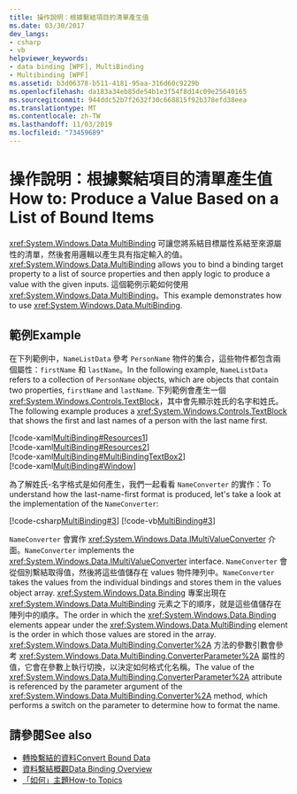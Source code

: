 ```yaml
---
title: 操作說明：根據繫結項目的清單產生值
ms.date: 03/30/2017
dev_langs:
- csharp
- vb
helpviewer_keywords:
- data binding [WPF], MultiBinding
- Multibinding [WPF]
ms.assetid: b3d06378-b511-4181-95aa-316d60c9229b
ms.openlocfilehash: da183a34eb85de54b1e3f54f8d14c09e25640165
ms.sourcegitcommit: 944ddc52b7f2632f30c668815f92b378efd38eea
ms.translationtype: MT
ms.contentlocale: zh-TW
ms.lasthandoff: 11/03/2019
ms.locfileid: "73459689"
---
```

# <a name="how-to-produce-a-value-based-on-a-list-of-bound-items"></a><span data-ttu-id="dd8e5-102">操作說明：根據繫結項目的清單產生值</span><span class="sxs-lookup"><span data-stu-id="dd8e5-102">How to: Produce a Value Based on a List of Bound Items</span></span>
<span data-ttu-id="dd8e5-103"><xref:System.Windows.Data.MultiBinding> 可讓您將系結目標屬性系結至來源屬性的清單，然後套用邏輯以產生具有指定輸入的值。</span><span class="sxs-lookup"><span data-stu-id="dd8e5-103"><xref:System.Windows.Data.MultiBinding> allows you to bind a binding target property to a list of source properties and then apply logic to produce a value with the given inputs.</span></span> <span data-ttu-id="dd8e5-104">這個範例示範如何使用 <xref:System.Windows.Data.MultiBinding>。</span><span class="sxs-lookup"><span data-stu-id="dd8e5-104">This example demonstrates how to use <xref:System.Windows.Data.MultiBinding>.</span></span>  
  
## <a name="example"></a><span data-ttu-id="dd8e5-105">範例</span><span class="sxs-lookup"><span data-stu-id="dd8e5-105">Example</span></span>  
 <span data-ttu-id="dd8e5-106">在下列範例中，`NameListData` 參考 `PersonName` 物件的集合，這些物件都包含兩個屬性：`firstName` 和 `lastName`。</span><span class="sxs-lookup"><span data-stu-id="dd8e5-106">In the following example, `NameListData` refers to a collection of `PersonName` objects, which are objects that contain two properties, `firstName` and `lastName`.</span></span> <span data-ttu-id="dd8e5-107">下列範例會產生一個 <xref:System.Windows.Controls.TextBlock>，其中會先顯示姓氏的名字和姓氏。</span><span class="sxs-lookup"><span data-stu-id="dd8e5-107">The following example produces a <xref:System.Windows.Controls.TextBlock> that shows the first and last names of a person with the last name first.</span></span>  
  
 [!code-xaml[MultiBinding#Resources1](~/samples/snippets/csharp/VS_Snippets_Wpf/MultiBinding/CSharp/Window1.xaml#resources1)]  
[!code-xaml[MultiBinding#Resources2](~/samples/snippets/csharp/VS_Snippets_Wpf/MultiBinding/CSharp/Window1.xaml#resources2)]  
[!code-xaml[MultiBinding#MultiBindingTextBox2](~/samples/snippets/csharp/VS_Snippets_Wpf/MultiBinding/CSharp/Window1.xaml#multibindingtextbox2)]  
[!code-xaml[MultiBinding#Window](~/samples/snippets/csharp/VS_Snippets_Wpf/MultiBinding/CSharp/Window1.xaml#window)]  
  
 <span data-ttu-id="dd8e5-108">為了解姓氏-名字格式是如何產生，我們一起看看 `NameConverter` 的實作：</span><span class="sxs-lookup"><span data-stu-id="dd8e5-108">To understand how the last-name-first format is produced, let's take a look at the implementation of the `NameConverter`:</span></span>  
  
 [!code-csharp[MultiBinding#3](~/samples/snippets/csharp/VS_Snippets_Wpf/MultiBinding/CSharp/NameConverter.cs#3)]
 [!code-vb[MultiBinding#3](~/samples/snippets/visualbasic/VS_Snippets_Wpf/MultiBinding/VisualBasic/NameConverter.vb#3)]  
  
 <span data-ttu-id="dd8e5-109">`NameConverter` 會實作 <xref:System.Windows.Data.IMultiValueConverter> 介面。</span><span class="sxs-lookup"><span data-stu-id="dd8e5-109">`NameConverter` implements the <xref:System.Windows.Data.IMultiValueConverter> interface.</span></span> <span data-ttu-id="dd8e5-110">`NameConverter` 會從個別繫結取得值，然後將這些值儲存在 values 物件陣列中。</span><span class="sxs-lookup"><span data-stu-id="dd8e5-110">`NameConverter` takes the values from the individual bindings and stores them in the values object array.</span></span> <span data-ttu-id="dd8e5-111"><xref:System.Windows.Data.Binding> 專案出現在 <xref:System.Windows.Data.MultiBinding> 元素之下的順序，就是這些值儲存在陣列中的順序。</span><span class="sxs-lookup"><span data-stu-id="dd8e5-111">The order in which the <xref:System.Windows.Data.Binding> elements appear under the <xref:System.Windows.Data.MultiBinding> element is the order in which those values are stored in the array.</span></span> <span data-ttu-id="dd8e5-112"><xref:System.Windows.Data.MultiBinding.Converter%2A> 方法的參數引數會參考 <xref:System.Windows.Data.MultiBinding.ConverterParameter%2A> 屬性的值，它會在參數上執行切換，以決定如何格式化名稱。</span><span class="sxs-lookup"><span data-stu-id="dd8e5-112">The value of the <xref:System.Windows.Data.MultiBinding.ConverterParameter%2A> attribute is referenced by the parameter argument of the <xref:System.Windows.Data.MultiBinding.Converter%2A> method, which performs a switch on the parameter to determine how to format the name.</span></span>  
  
## <a name="see-also"></a><span data-ttu-id="dd8e5-113">請參閱</span><span class="sxs-lookup"><span data-stu-id="dd8e5-113">See also</span></span>

- [<span data-ttu-id="dd8e5-114">轉換繫結的資料</span><span class="sxs-lookup"><span data-stu-id="dd8e5-114">Convert Bound Data</span></span>](how-to-convert-bound-data.md)
- [<span data-ttu-id="dd8e5-115">資料繫結概觀</span><span class="sxs-lookup"><span data-stu-id="dd8e5-115">Data Binding Overview</span></span>](../../../desktop-wpf/data/data-binding-overview.md)
- [<span data-ttu-id="dd8e5-116">「如何」主題</span><span class="sxs-lookup"><span data-stu-id="dd8e5-116">How-to Topics</span></span>](data-binding-how-to-topics.md)
